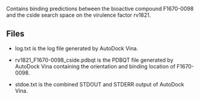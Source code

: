 Contains binding predictions between the bioactive compound F1670-0098 and the cside search space on the virulence factor rv1821.

## Files

- log.txt is the log file generated by AutoDock Vina.

- rv1821_F1670-0098_cside.pdbqt is the PDBQT file generated by AutoDock Vina containing the orientation and binding location of F1670-0098.

- stdoe.txt is the combined STDOUT and STDERR output of AutoDock Vina.

